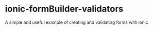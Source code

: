 # ionic-formBuilder-validators
A simple and useful example of creating and validating forms with ionic
